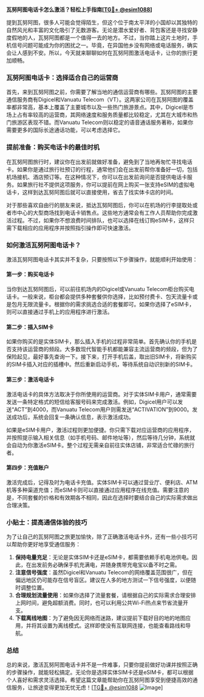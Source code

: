 **瓦努阿图电话卡怎么激活？轻松上手指南[[TG💪+ @esim1088](https://t.me/s/esim1088)]**

提到瓦努阿图，很多人可能会觉得陌生，但这个位于南太平洋的小国却以其独特的自然风光和丰富的文化吸引了无数游客。无论是潜水爱好者、背包客还是寻找安静度假地的人，瓦努阿图都是一个值得一去的地方。不过，当你踏上这片土地时，手机信号问题可能成为你的困扰之一。毕竟，在异国他乡没有网络或电话服务，确实会让人感到不安。所以，今天就来聊聊如何在瓦努阿图激活电话卡，让你的旅行更加顺畅。

### 瓦努阿图电话卡：选择适合自己的运营商

首先，来到瓦努阿图之前，你需要了解当地的通信运营商有哪些。瓦努阿图的主要通信服务商有Digicel和Vanuatu Telecom（VT）。这两家公司在瓦努阿图的覆盖率都非常高，基本上覆盖了主要城市以及一些热门旅游景点。其中，Digicel是市场上占有率较高的运营商，其网络速度和服务质量都比较稳定，尤其在大城市和热门旅游区表现不错。而Vanuatu Telecom则以稳定的语音通话服务著称，如果你需要更多的国际长途通话功能，可以考虑选择它。

### 提前准备：购买电话卡的最佳时机

在瓦努阿图旅行时，建议你在出发前就做好准备，避免到了当地再匆忙寻找电话卡。如果你是通过旅行社预订的行程，通常他们会在出发前帮你准备好一切，包括机场接机、酒店预订等。在这种情况下，你可以在出发前询问是否提供电话卡服务。如果旅行社不提供这项服务，你可以提前在网上购买一张支持eSIM的虚拟电话卡，这样到达瓦努阿图后就可以直接使用，省去了找实体卡店的时间。

对于那些喜欢自由行的朋友来说，抵达瓦努阿图后，你可以在机场的行李提取处或者市中心的大型商场找到电话卡销售点。这些地方通常会有工作人员帮助你完成激活过程。不过，如果你不想浪费时间排队，也可以选择在线订购eSIM卡，这样只需下载相应的应用程序并按照指引操作即可快速激活。

### 如何激活瓦努阿图电话卡？

激活瓦努阿图电话卡其实并不复杂，只要按照以下步骤操作，就能顺利开始使用：

#### 第一步：购买电话卡

当你到达瓦努阿图后，可以前往机场内的Digicel或Vanuatu Telecom柜台购买电话卡。一般来说，柜台都会提供多种套餐供你选择，比如预付费卡、包天流量卡或是包月无限流量卡。根据你的需求挑选合适的套餐即可。如果你选择了eSIM卡，则可以直接通过手机上的应用程序进行激活。

#### 第二步：插入SIM卡

如果你购买的是实体SIM卡，那么插入手机的过程非常简单。首先确认你的手机是否支持该运营商的频段。大多数现代智能手机都能兼容主流运营商的频段，但为了保险起见，最好事先查询一下。接下来，打开手机后盖，取出旧SIM卡，将新购买的SIM卡插入对应的插槽中。然后重新启动手机，等待系统自动识别新的SIM卡。

#### 第三步：激活电话卡

激活电话卡的具体方法取决于你所使用的运营商。对于实体SIM卡用户，通常需要发送一条特定格式的短信给客服号码来完成激活。例如，Digicel用户可以发送“ACT”到4000，而Vanuatu Telecom用户则需发送“ACTIVATION”到9000。发送成功后，系统会回复一条确认信息，表示激活成功。

如果是eSIM卡用户，激活过程则更加便捷。你只需下载对应运营商的应用程序，并按照提示输入相关信息（如手机号码、邮件地址等），然后等待几分钟，系统就会自动为你激活eSIM卡。整个过程无需亲自前往实体店铺，非常适合忙碌的旅行者。

#### 第四步：充值账户

激活完成后，记得及时为电话卡充值。实体SIM卡可以通过营业厅、便利店、ATM机等多种渠道充值；而eSIM卡则可以直接通过应用程序在线充值。需要注意的是，不同套餐的价格和有效期各不相同，因此在选择时要结合自己的实际需求做出合理决策。

### 小贴士：提高通信体验的技巧

为了让自己的瓦努阿图之旅更加愉快，除了正确激活电话卡外，还有一些小技巧可以帮助你更好地享受通信服务：

1. **保持电量充足**：无论是实体SIM卡还是eSIM卡，都需要依赖手机电池供电。因此，在出发前务必确保手机充满电，并随身携带充电宝以备不时之需。
2. **注意信号强度**：虽然Digicel和Vanuatu Telecom的网络覆盖范围很广，但在偏远地区仍可能存在信号盲区。建议在人多的地方测试一下信号强度，以便随时调整位置。
3. **合理规划流量使用**：如果你选择了流量套餐，请根据自己的实际需求合理安排上网时间，避免超额消费。同时，也可以利用公共Wi-Fi热点来节省流量开支。
4. **下载离线地图**：为了避免因无网络而迷路，建议提前下载好目的地的地图应用，并将其设置为离线模式。这样即使没有互联网连接，也能查看路线和导航。

### 总结

总的来说，激活瓦努阿图电话卡并不是一件难事，只要你提前做好功课并按照正确的步骤操作，就能轻松搞定。无论你是选择实体SIM卡还是eSIM卡，都可以根据个人喜好和需求灵活选择。希望这篇文章能帮助你在瓦努阿图享受到便捷高效的通信服务，让旅途变得更加无忧无虑！[[TG💪+ @esim1088](https://t.me/s/esim1088) ![Image](https://i.postimg.cc/4NQfJmqS/Snipaste-2025-05-13-00-14-12.png)]